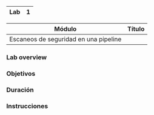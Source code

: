 
| Lab |  1  |
| --  | -- |

| Módulo | Título | 
| --  | -- |
| Escaneos de seguridad en una pipeline | <something> |

### Lab overview

### Objetivos

### Duración

### Instrucciones